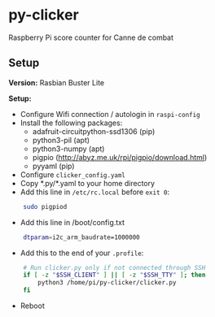 # py-clicker
Raspberry Pi score counter for Canne de combat

## Setup
**Version:** Rasbian Buster Lite

**Setup:**
* Configure Wifi connection / autologin in `raspi-config`
* Install the following packages:
  * adafruit-circuitpython-ssd1306 (pip)
  * python3-pil (apt)
  * python3-numpy (apt)
  * pigpio (http://abyz.me.uk/rpi/pigpio/download.html)
  * pyyaml (pip)
* Configure `clicker_config.yaml`
* Copy \*.py/\*.yaml to your home directory
* Add this line in `/etc/rc.local` before `exit 0`:
``` bash
    sudo pigpiod
```
* Add this line in /boot/config.txt
``` bash
    dtparam=i2c_arm_baudrate=1000000
```


* Add this to the end of your `.profile`:
``` bash
    # Run clicker.py only if not connected through SSH
    if [ -z "$SSH_CLIENT" ] || [ -z "$SSH_TTY" ]; then
        python3 /home/pi/py-clicker/clicker.py
    fi
```
* Reboot
